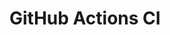 # GitHub Actions CI
















































































































































































































































































































































































































































































































































































































































































































































































































































































































































































































































































































































































































































































































































































































































































































































































































































































































































































































































































































































































































































































































































































































































































































































































































































































































































































































































































































































































































































































































































































































































































































































































































































































































































































































































































